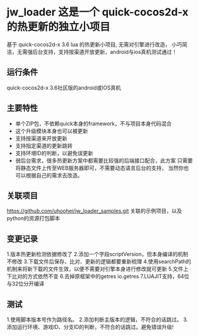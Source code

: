 # jw_loader 这是一个 quick-cocos2d-x 的热更新的独立小项目
基于 quick-cocos2d-x 3.6 lua 的热更新小项目, 无需对引擎进行改造， 小巧简洁，无需强后台支持，支持按渠道开放更新，android与ios真机测试通过！

## 运行条件
quick-cocos2d-x 3.6社区版的android或IOS真机

## 主要特性
* 单个ZIP包，不依赖quick本身的framework，不与项目本身代码混合
* 这个升级模块本身也可以被更新
* 支持按渠道来开放更新
* 支持指定渠道的更新跳转
* 支持环境ID的判断，以避免误更新
* 弱后台需求，很多热更新方案中都需要比较强的后端接口配合，此方案
只需要将静态文件上传至WEB服务器即可，不需要动态语言后台的支持，
当然你也可以根据自己的需求去改造。

## 关联项目
https://github.com/uhoohei/jw_loader_samples.git
关联的示例项目，以及python的资源打包脚本

## 变更记录
1.版本热更新检测依据修改了
2.添加一个字段scriptVersion，但本身编译的机制不修改
3.下载文件后保存、比对、更新的逻辑都要重新梳理
4.使用searchPath的机制来将新下载的文件生效，以便不需要对引擎本身进行修改就可更新
5.文件上下比对的方式依然不变
6.去掉原框架中的getres io.getres
7.LUAJIT支持，64位与32位分开编译

## 测试
1.使用脚本版本号作为路径名。
2.添加判断主版本的逻辑，不符合的话跳过。
3.添加运行环境、游戏ID、分支ID的判断，不符合的话跳过。避免错误升级!
